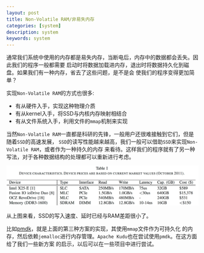 ```yaml
---
layout: post
title: Non-Volatile RAM/非易失内存
categories: [system]
description: system
keywords: system
---
```


通常我们系统中使用的内存都是易失内存，当断电后，内存中的数据都会丢失。因此我们的程序一般都需要
启动时将数据加载进内存，退出时将数据持久化到磁盘。如果我们有一种内存，省去了这些问题，是不是会
使我们的程序变得更加简单？

实现`Non-Volatile RAM`的方式也很多:
* 有从硬件入手，实现这种物理介质
* 有从kernel入手，将SSD与内核内存映射相结合
* 有从文件系统入手，利用文件的`mmap`机制来实现


当然`Non-Volatile RAM`一直都是科研的先锋，一般用户还很难接触到它们，但是随着`SSD`的高速发展，
`SSD`的读写性能越来越高，我们一般可以借助`SSD`来实现`Non-Volatile RAM`，或者作为一种持久的内存
来看待。这样我们的程序就有了另一种写法，对于各种数据结构的处理都可以重新进行考虑。

![disk.png](/images/posts/memory/disk.png)

从上图来看，SSD的写入速度、延时已经与RAM差距很小了。

比如[pmdk](https://github.com/pmem/pmdk)，就是上面的第三种方案的实现，其使用`mmap`文件作为可持久化
的内存，然后依赖`jemalloc`进行内存管理。`Apache Kudu`也在尝试使用`pmdk`。在这方面给了我们一些新方案
的启示，以后可以在一些项目中进行尝试。
